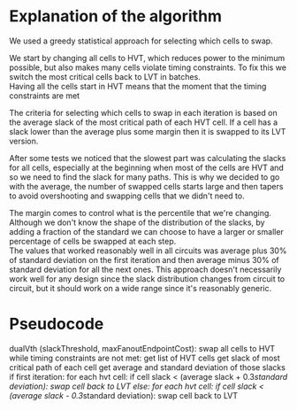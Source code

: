 # Explanation of the algorithm

We used a greedy statistical approach for selecting which cells to swap.

We start by changing all cells to HVT, which reduces power to the minimum possible, but also makes many cells violate timing constraints. To fix this we switch the most critical cells back to LVT in batches.  
Having all the cells start in HVT means that the moment that the timing constraints are met 

The criteria for selecting which cells to swap in each iteration is based on the average slack of the most critical path of each HVT cell. If a cell has a slack lower than the average plus some margin then it is swapped to its LVT version.

After some tests we noticed that the slowest part was calculating the slacks for all cells, especially at the beginning when most of the cells are HVT and so we need to find the slack for many paths. This is why we decided to go with the average, the number of swapped cells starts large and then tapers to avoid overshooting and swapping cells that we didn't need to.

The margin comes to control what is the percentile that we're changing. Although we don't know the shape of the distribution of the slacks, by adding a fraction of the standard we can choose to have a larger or smaller percentage of cells be swapped at each step.  
The values that worked reasonably well in all circuits was average plus 30% of standard deviation on the first iteration and then average minus 30% of standard deviation for all the next ones. This approach doesn't necessarily work well for any design since the slack distribution changes from circuit to circuit, but it should work on a wide range since it's reasonably generic.

# Pseudocode

dualVth (slackThreshold, maxFanoutEndpointCost):
  swap all cells to HVT
  while timing constraints are not met:
    get list of HVT cells
    get slack of most critical path of each cell
    get average and standard deviation of those slacks
    if first iteration:
      for each hvt cell:
        if cell slack < (average slack + 0.3*standard deviation):
          swap cell back to LVT
    else:
      for each hvt cell:
        if cell slack < (average slack - 0.3*standard deviation):
          swap cell back to LVT